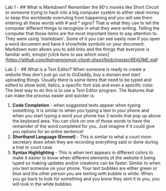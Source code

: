 Lab 1 - ## What is Markdown?
Remember the 80's movies like Short Circuit or someone trying to hack into a big computer system to either steal money or keep this worldwide overruling from happening and you will see them entering all these words with # and * signs? That is what they use to tell the computer different things to recognize in what they were writing. Telling the computer that those items are the most important items to pay attention to. They were using 'markdown'. Some of it you can see easily now if you open a word document and have it show/hide symbols on your document. Markdown even allows you to add links and the things that everyone is familiar with, emojis! _[click here to see which ones] (https://github.com/ikatyang/emoji-cheat-sheet/blob/master/README.md)_

Lab 2 - ## What is a Text Editor?
When someone is ready to create a website they don't just go out to GoDaddy, buy a domain and start uploading things. Usually there is some items that need to be typed and edited to show bold, italics, a specific font size and even a specific color. The best way to do this is to use a Text Editor program. The features that can make the process easier and quicker is:
1. **Code Completion** - when suggested texts appear when typing something. It is similar to when you typing a text in your phone and when you start typing a word your phone has 3 words that pop up above the keyboard area. You can click on one of those words to have the remainder of the word completed for you. Just imagine if it could give you options for an entire sentence! 
2. **Shorthand Language (Emmet)** - This is similar to what a court room secretary does when they are recording everything said or done during a trial or court case.
3. **Syntax Highlighting** - This is when text appears in different colors to make it easier to know when different elements of the website it being typed so making updates and/or creations can be faster. Similar to when you text someone on your phone. Your text bubbles are either green or blue and the other person you are texting with bubble is white. When you go back to look for something and you know they sent it to you, you will look in the white bubbles. 
